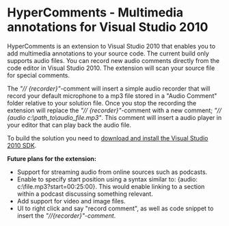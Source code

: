 HyperComments - Multimedia annotations for Visual Studio 2010
=============================================================

HyperComments is an extension to Visual Studio 2010 that enables you to add multimedia annotations to your source code. The current build only supports audio files. You can record new audio comments directly from the code editor in Visual Studio 2010. The extension will scan your source file for special comments.

The *"// {recorder}"*-comment will insert a simple audio recorder that will record your default microphone to a mp3 file stored in a "Audio Comment" folder relative to your solution file. Once you stop the recording the extension will replace the *"// {recorder}"*-comment with a new comment; *"// {audio c:\path_to\audio_file.mp3"*. This comment will insert a audio player in your editor that can play back the audio file. 

To build the solution you need to [download and install the Visual Studio 2010 SDK][1].

**Future plans for the extension:**

  - Support for streaming audio from online sources such as podcasts.
  - Enable to specify start position using a syntax similar to: {audio: c:\file.mp3?start=00:25:00}. This would enable linking to a section within a podcast discussing something relevant.
  - Add support for video and image files.
  - UI to right click and say "record comment", as well as code snippet to insert the *"//{recorder}"-comment*.

  [1]: http://www.microsoft.com/downloads/details.aspx?FamilyID=47305cf4-2bea-43c0-91cd-1b853602dcc5&displaylang=en